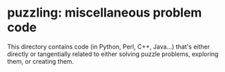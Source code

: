 # puzzling: miscellaneous problem code

This directory contains code (in Python, Perl, C++, Java...)  that's
either directly or tangentially related to either solving puzzle
problems, exploring them, or creating them.
